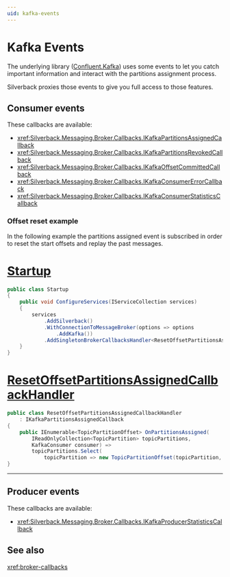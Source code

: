 ```yaml
---
uid: kafka-events
---
```


# Kafka Events

The underlying library ([Confluent.Kafka](https://github.com/confluentinc/confluent-kafka-dotnet)) uses some events to let you catch important information and interact with the partitions assignment process.

Silverback proxies those events to give you full access to those features.

## Consumer events

These callbacks are available:
* <xref:Silverback.Messaging.Broker.Callbacks.IKafkaPartitionsAssignedCallback>
* <xref:Silverback.Messaging.Broker.Callbacks.IKafkaPartitionsRevokedCallback>
* <xref:Silverback.Messaging.Broker.Callbacks.IKafkaOffsetCommittedCallback>
* <xref:Silverback.Messaging.Broker.Callbacks.IKafkaConsumerErrorCallback>
* <xref:Silverback.Messaging.Broker.Callbacks.IKafkaConsumerStatisticsCallback>

### Offset reset example

In the following example the partitions assigned event is subscribed in order to reset the start offsets and replay the past messages.

# [Startup](#tab/offset-reset-startup)
```csharp
public class Startup
{
    public void ConfigureServices(IServiceCollection services)
    {
        services
            .AddSilverback()
            .WithConnectionToMessageBroker(options => options
                .AddKafka())
            .AddSingletonBrokerCallbacksHandler<ResetOffsetPartitionsAssignedCallbackHandler>();
    }
}
```
# [ResetOffsetPartitionsAssignedCallbackHandler](#tab/offset-reset-handler)
```csharp
public class ResetOffsetPartitionsAssignedCallbackHandler
    : IKafkaPartitionsAssignedCallback
{
    public IEnumerable<TopicPartitionOffset> OnPartitionsAssigned(
        IReadOnlyCollection<TopicPartition> topicPartitions,
        KafkaConsumer consumer) =>
        topicPartitions.Select(
            topicPartition => new TopicPartitionOffset(topicPartition, Offset.Beginning));
}
```
***

## Producer events

These callbacks are available:
* <xref:Silverback.Messaging.Broker.Callbacks.IKafkaProducerStatisticsCallback>

## See also

<xref:broker-callbacks>
